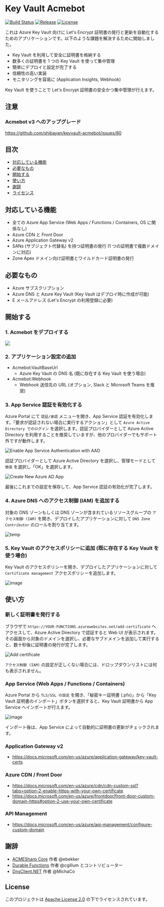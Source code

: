 # Key Vault Acmebot

[![Build Status](https://dev.azure.com/shibayan/azure-acmebot/_apis/build/status/Build%20keyvault-acmebot?branchName=master)](https://dev.azure.com/shibayan/azure-acmebot/_build/latest?definitionId=38&branchName=master)
[![Release](https://img.shields.io/github/release/shibayan/keyvault-acmebot.svg)](https://github.com/shibayan/keyvault-acmebot/releases/latest)
[![License](https://img.shields.io/github/license/shibayan/keyvault-acmebot.svg)](https://github.com/shibayan/keyvault-acmebot/blob/master/LICENSE)

これは Azure Key Vault 向けに Let's Encrypt 証明書の発行と更新を自動化するためのアプリケーションです。以下のような課題を解決するために開始しました。

- Key Vault を利用して安全に証明書を格納する
- 数多くの証明書を 1 つの Key Vault を使って集中管理
- 簡単にデプロイと設定が完了する
- 信頼性の高い実装
- モニタリングを容易に (Application Insights, Webhook)

Key Vault を使うことで Let's Encrypt 証明書の安全かつ集中管理が行えます。

## 注意

### Acmebot v3 へのアップグレード

https://github.com/shibayan/keyvault-acmebot/issues/80

## 目次

- [対応している機能](#対応している機能)
- [必要なもの](#必要なもの)
- [開始する](#開始する)
- [使い方](#使い方)
- [謝辞](#謝辞)
- [ライセンス](#ライセンス)

## 対応している機能

- 全ての Azure App Service (Web Apps / Functions / Containers, OS に関係なし)
- Azure CDN と Front Door
- Azure Application Gateway v2
- SANs (サブジェクト代替名) を持つ証明書の発行 (1 つの証明書で複数ドメインに対応)
- Zone Apex ドメイン向け証明書とワイルドカード証明書の発行

## 必要なもの

- Azure サブスクリプション
- Azure DNS と Azure Key Vault (Key Vault はデプロイ時に作成が可能)
- E メールアドレス (Let's Encrypt の利用登録に必要)

## 開始する

### 1. Acmebot をデプロイする

<a href="https://portal.azure.com/#create/Microsoft.Template/uri/https%3A%2F%2Fraw.githubusercontent.com%2Fshibayan%2Fkeyvault-acmebot%2Fmaster%2Fazuredeploy.json" target="_blank">
  <img src="https://aka.ms/deploytoazurebutton" />
</a>

### 2. アプリケーション設定の追加

- Acmebot:VaultBaseUrl
  - Azure Key Vault の DNS 名 (既に存在する Key Vault を使う場合)
- Acmebot:Webhook
  - Webhook 送信先の URL (オプション, Slack と Microsoft Teams を推奨)

### 3. App Service 認証を有効化する

Azure Portal にて `認証/承認` メニューを開き、App Service 認証を有効化します。「要求が認証されない場合に実行するアクション」として `Azure Active Directory でのログイン` を選択します。認証プロバイダーとして Azure Active Directory を利用することを推奨していますが、他のプロバイダーでもサポート外ですが動作します。

![Enable App Service Authentication with AAD](https://user-images.githubusercontent.com/1356444/49693401-ecc7c400-fbb4-11e8-9ae1-5d376a4d8a05.png)

認証プロバイダーとして Azure Active Directory を選択し、管理モードとして `簡易` を選択し「OK」を選択します。

![Create New Azure AD App](https://user-images.githubusercontent.com/1356444/49693412-6f508380-fbb5-11e8-81fb-6bbcbe47654e.png)

最後にこれまでの設定を保存して、App Service 認証の有効化が完了します。

### 4. Azure DNS へのアクセス制御 (IAM) を追加する

対象の DNS ゾーンもしくは DNS ゾーンが含まれているリソースグループの `アクセス制御 (IAM)` を開き、デプロイしたアプリケーションに対して `DNS Zone Contributor` のロールを割り当てます。

![temp](https://user-images.githubusercontent.com/1356444/64354572-a9628f00-d03a-11e9-93c9-0c12992ca9bf.png)

### 5. Key Vault のアクセスポリシーに追加 (既に存在する Key Vault を使う場合)

Key Vault のアクセスポリシーを開き、デプロイしたアプリケーションに対して `Certificate management` アクセスポリシーを追加します。

![image](https://user-images.githubusercontent.com/1356444/46597665-19f7e780-cb1c-11e8-9cb3-82e706d5dfd6.png)

## 使い方

### 新しく証明書を発行する

ブラウザで `https://YOUR-FUNCTIONS.azurewebsites.net/add-certificate` へアクセスして、Azure Active Directory で認証すると Web UI が表示されます。その画面から対象のドメインを選択し、必要なサブドメインを追加して実行すると、数十秒後に証明書の発行が完了します。

![Add certificate](https://user-images.githubusercontent.com/1356444/64176075-9b283d80-ce97-11e9-8ee7-02530d0c03f2.png)

`アクセス制御 (IAM)` の設定が正しくない場合には、ドロップダウンリストには何も表示されません。

### App Service (Web Apps / Functions / Containers)

Azure Portal から `TLS/SSL の設定` を開き、「秘密キー証明書 (.pfx)」から「Key Vault 証明書のインポート」ボタンを選択すると、Key Vault 証明書から App Service へインポートが行えます。

![image](https://user-images.githubusercontent.com/1356444/64438173-974c2380-d102-11e9-88c0-5ed34a5ce42a.png)

インポート後は、App Service によって自動的に証明書の更新がチェックされます。

### Application Gateway v2

- https://docs.microsoft.com/en-us/azure/application-gateway/key-vault-certs

### Azure CDN / Front Door

- https://docs.microsoft.com/en-us/azure/cdn/cdn-custom-ssl?tabs=option-2-enable-https-with-your-own-certificate
- https://docs.microsoft.com/en-us/azure/frontdoor/front-door-custom-domain-https#option-2-use-your-own-certificate

### API Management

- https://docs.microsoft.com/en-us/azure/api-management/configure-custom-domain

## 謝辞

- [ACMESharp Core](https://github.com/PKISharp/ACMESharpCore) 作者 @ebekker
- [Durable Functions](https://github.com/Azure/azure-functions-durable-extension) 作者 @cgillum とコントリビューター
- [DnsClient.NET](https://github.com/MichaCo/DnsClient.NET) 作者 @MichaCo

## License

このプロジェクトは [Apache License 2.0](https://github.com/shibayan/keyvault-acmebot/blob/master/LICENSE) の下でライセンスされています。
